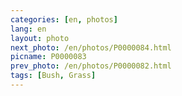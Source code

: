 ```yaml
---
categories: [en, photos]
lang: en
layout: photo
next_photo: /en/photos/P0000084.html
picname: P0000083
prev_photo: /en/photos/P0000082.html
tags: [Bush, Grass]
---
```

